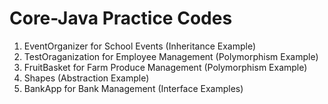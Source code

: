 # Core-Java Practice Codes

1. EventOrganizer for School Events (Inheritance Example)
2. TestOraganization for Employee Management (Polymorphism Example)
3. FruitBasket for Farm Produce Management (Polymorphism Example)
4. Shapes (Abstraction Example)
5. BankApp for Bank Management (Interface Examples)
